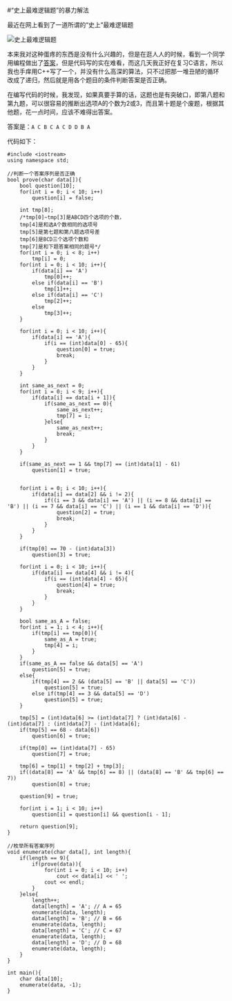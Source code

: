 #“史上最难逻辑题”的暴力解法

最近在网上看到了一道所谓的“史上”最难逻辑题    

![史上最难逻辑题](http://tdfj.herokuapp.com/res/logic.png)  

本来我对这种蛋疼的东西是没有什么兴趣的，但是在逛人人的时候，看到一个同学用编程做出了[答案](http://photo.renren.com/photo/281647712/photo-7641181372?psource=8)，但是代码写的实在难看，而这几天我正好在复习C语言，所以我也手痒用C++写了一个，并没有什么高深的算法，只不过把那一堆丑陋的循环改成了递归，然后就是用各个题目的条件判断答案是否正确。  

在编写代码的时候，我发现，如果真要手算的话，这题也是有突破口，即第八题和第九题，可以很容易的推断出选项A的个数为2或3，而且第十题是个废题，根据其他题，花一点时间，应该不难得出答案。  

答案是：```A C B C A C D D B A```  

代码如下：  

	#include <iostream>
	using namespace std;
	
	//判断一个答案序列是否正确
	bool prove(char data[]){
  		bool question[10];
  		for(int i = 0; i < 10; i++)
    		question[i] = false;

  		int tmp[8]; 
  		/*tmp[0]~tmp[3]是ABCD四个选项的个数，
  		tmp[4]是和选A个数相同的选项号
  		tmp[5]是第七题和第八题选项号差
  		tmp[6]是BCD三个选项个数和
  		tmp[7]是和下题答案相同的题号*/
  		for(int i = 0; i < 8; i++)
    		tmp[i] = 0;
  		for(int i = 0; i < 10; i++){
    		if(data[i] == 'A')
      			tmp[0]++;
    		else if(data[i] == 'B')
      			tmp[1]++;
    		else if(data[i] == 'C')
      			tmp[2]++;
    		else
      			tmp[3]++;
  		}

  		for(int i = 0; i < 10; i++){
    		if(data[i] == 'A'){
      			if(i == (int)data[0] - 65){
        			question[0] = true;
        			break;
      			}
    		}
  		}

  		int same_as_next = 0;
  		for(int i = 0; i < 9; i++){
    		if(data[i] == data[i + 1]){
      			if(same_as_next == 0){
        			same_as_next++;
        			tmp[7] = i;
      			}else{
        			same_as_next++;
        			break;
      			}
    		}
  		}

  		if(same_as_next == 1 && tmp[7] == (int)data[1] - 61)
    		question[1] = true;


  		for(int i = 0; i < 10; i++){
    		if(data[i] == data[2] && i != 2){
      			if((i == 3 && data[i] == 'A') || (i == 8 && data[i] == 'B') || (i == 7 && data[i] == 'C') || (i == 1 && data[i] == 'D')){
        			question[2] = true;
        			break;
      			}
    		}
  		}

  		if(tmp[0] == 70 - (int)data[3])
    		question[3] = true;

  		for(int i = 0; i < 10; i++){
    		if(data[i] == data[4] && i != 4){
      			if(i == (int)data[4] - 65){
        			question[4] = true;
        			break;
      			}
    		}
  		}

  		bool same_as_A = false;
  		for(int i = 1; i < 4; i++){
    		if(tmp[i] == tmp[0]){
      			same_as_A = true;
      			tmp[4] = i;
    		}
  		}
  		if(same_as_A == false && data[5] == 'A')
    		question[5] = true;
  		else{
    		if(tmp[4] == 2 && (data[5] == 'B' || data[5] == 'C'))
      			question[5] = true;
    		else if(tmp[4] == 3 && data[5] == 'D')
      			question[5] = true;
  		}

  		tmp[5] = (int)data[6] >= (int)data[7] ? (int)data[6] - (int)data[7] : (int)data[7] - (int)data[6];
  		if(tmp[5] == 68 - data[6])
    		question[6] = true;

  		if(tmp[0] == (int)data[7] - 65)
    		question[7] = true;

  		tmp[6] = tmp[1] + tmp[2] + tmp[3];
  		if((data[8] == 'A' && tmp[6] == 8) || (data[8] == 'B' && tmp[6] == 7))
    		question[8] = true;

  		question[9] = true;

  		for(int i = 1; i < 10; i++)
    		question[i] = question[i] && question[i - 1];
  
  		return question[9];
	}

	//枚举所有答案序列
	void enumerate(char data[], int length){
  		if(length == 9){
    		if(prove(data)){
      			for(int i = 0; i < 10; i++)
        			cout << data[i] << ' ';
      			cout << endl;
    		}
  		}else{
    		length++;
    		data[length] = 'A'; // A = 65
    		enumerate(data, length);
    		data[length] = 'B'; // B = 66
    		enumerate(data, length);
    		data[length] = 'C'; // C = 67
    		enumerate(data, length);
    		data[length] = 'D'; // D = 68
    		enumerate(data, length);
  		}
	}

	int main(){
  		char data[10];
  		enumerate(data, -1);
	}
